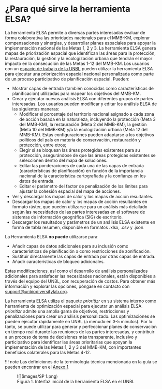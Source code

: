 # ¿Para qué sirve la herramienta ELSA?  

La herramienta ELSA permite a diversas partes interesadas evaluar de forma colaborativa las prioridades nacionales para el MMB-KM, explorar compensaciones y sinergias, y desarrollar planes espaciales para apoyar la implementación nacional de las Metas 1, 2 y 3. La herramienta ELSA genera mapas de priorización espacial que identifican las áreas para la protección, la restauración, la gestión y la ecologización urbana que tendrán el mayor impacto en la consecución de las Metas 1-12 del MMB-KM. Los usuarios con un [espacio de trabajo de la UNBL](https://unbiodiversitylab.org/en/unbl-workspaces/) pueden utilizar la herramienta ELSA para ejecutar una priorización espacial nacional personalizada como parte de un proceso participativo de planificación espacial. Pueden: 

  - Mostrar capas de entrada (también conocidas como características de planificación) utilizadas para mapear los objetivos del MMB-KM.  
  - Crear y ejecutar nuevos análisis ELSA con diferentes grupos de partes interesadas. Los usuarios pueden modificar y editar los análisis ELSA de las siguientes maneras:  
    - Modificar el porcentaje del territorio nacional asignado a cada zona de acción basada en la naturaleza, incluyendo la protección (Meta 3 del MMB-KM), la restauración (Meta 2 del MMB-KM), la gestión (Meta 10 del MMB-KM) y/o la ecologización urbana (Meta 12 del MMB-KM). Estas configuraciones pueden adaptarse a los objetivos políticos del país en materia de conservación, restauración y protección, entre otros;  
    - Elegir si se bloquean las áreas protegidas existentes para su protección, asegurándose de que las áreas protegidas existentes se seleccionen dentro del mapa de soluciones.  
    - Editar las ponderaciones de cada una de las capas de entrada (características de planificación) en función de la importancia nacional de la característica cartografiada y la confianza en los datos de entrada.  
    - Editar el parámetro del factor de penalización de los límites para ajustar la cohesión espacial del mapa de acciones.  
  - Ver y descargar los mapas de calor y los mapas de acción resultantes.  
  - Descargar los mapas de calor y los mapas de acción resultantes en formato ráster, que pueden utilizarse para un análisis más detallado según las necesidades de las partes interesadas en el software de sistemas de información geográfica (SIG) de escritorio.  
  - Descargar los resultados y parámetros de un análisis ELSA existente en forma de tabla resumen, disponible en formatos .xlsx, .csv y .json.  

La Herramienta ELSA **no puede** utilizarse para:

  - Añadir capas de datos adicionales para su inclusión como características de planificación o como restricciones de zonificación.  
  - Sustituir directamente las capas de entrada por otras capas de entrada.  
  - Añadir características de bloqueo adicionales.  

Estas modificaciones, así como el desarrollo de análisis personalizados adicionales para satisfacer las necesidades nacionales, están disponibles a través del equipo del UNBL, con recuperación de costos. Para obtener más información y explorar las opciones, póngase en contacto con support@unbiodiversitylab.org.

La herramienta ELSA utiliza el paquete *prioritizr* en su sistema interno como herramienta de optimización espacial para ejecutar un análisis ELSA. *prioritizr* admite una amplia gama de objetivos, restricciones y penalizaciones para crear un análisis personalizado. Las optimizaciones se pueden ejecutar rápidamente en UNBL (a menudo en 3-5 minutos). Por lo tanto, se puede utilizar para generar y perfeccionar planes de conservación en tiempo real durante las reuniones de las partes interesadas, y contribuir a un proceso de toma de decisiones más transparente, inclusivo y participativo para identificar las áreas prioritarias que apoyan la implementación de las Metas 1, 2 y 3 del MMB-KM, con importantes beneficios colaterales para las Metas 4-12.  

!!! note
    Las definiciones de la terminología técnica mencionada en la guía se pueden encontrar en el [Anexo 1](12_annex1.md).

<figure markdown>
![](images/SP 1.png)
<figcaption>Figura 1. Interfaz inicial de la herramienta ELSA en el UNBL</figcaption>
</figure>
